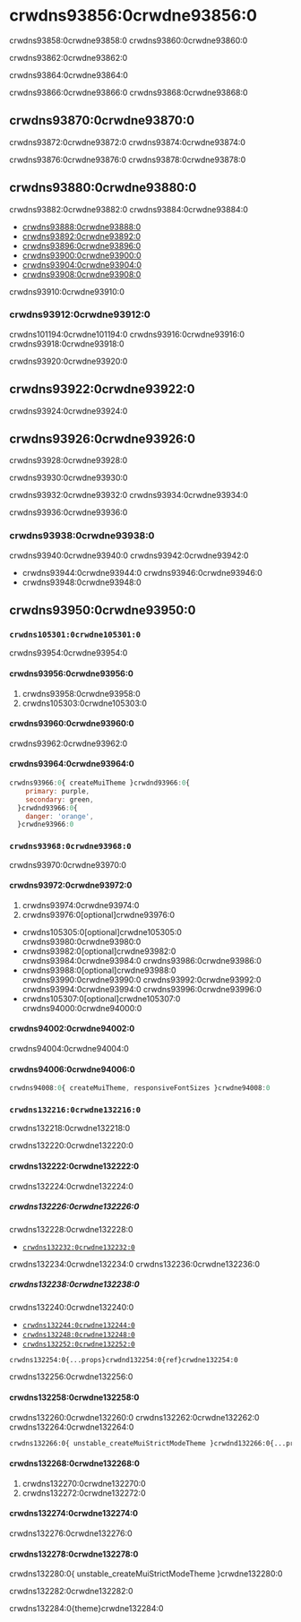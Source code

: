 # crwdns93856:0crwdne93856:0

<p class="description">crwdns93858:0crwdne93858:0 crwdns93860:0crwdne93860:0</p>

crwdns93862:0crwdne93862:0

crwdns93864:0crwdne93864:0

crwdns93866:0crwdne93866:0 crwdns93868:0crwdne93868:0

## crwdns93870:0crwdne93870:0

crwdns93872:0crwdne93872:0 crwdns93874:0crwdne93874:0

crwdns93876:0crwdne93876:0 crwdns93878:0crwdne93878:0

## crwdns93880:0crwdne93880:0

crwdns93882:0crwdne93882:0 crwdns93884:0crwdne93884:0

- [crwdns93888:0crwdne93888:0](crwdns93886:0crwdne93886:0)
- [crwdns93892:0crwdne93892:0](crwdns93890:0crwdne93890:0)
- [crwdns93896:0crwdne93896:0](crwdns93894:0crwdne93894:0)
- [crwdns93900:0crwdne93900:0](crwdns93898:0crwdne93898:0)
- [crwdns93904:0crwdne93904:0](crwdns93902:0crwdne93902:0)
- [crwdns93908:0crwdne93908:0](crwdns93906:0crwdne93906:0)

crwdns93910:0crwdne93910:0

### crwdns93912:0crwdne93912:0

crwdns101194:0crwdne101194:0 crwdns93916:0crwdne93916:0 crwdns93918:0crwdne93918:0

crwdns93920:0crwdne93920:0

## crwdns93922:0crwdne93922:0

crwdns93924:0crwdne93924:0

## crwdns93926:0crwdne93926:0

crwdns93928:0crwdne93928:0

crwdns93930:0crwdne93930:0

crwdns93932:0crwdne93932:0 crwdns93934:0crwdne93934:0

crwdns93936:0crwdne93936:0

### crwdns93938:0crwdne93938:0

crwdns93940:0crwdne93940:0 crwdns93942:0crwdne93942:0

- crwdns93944:0crwdne93944:0 crwdns93946:0crwdne93946:0
- crwdns93948:0crwdne93948:0

## crwdns93950:0crwdne93950:0

### `crwdns105301:0crwdne105301:0`

crwdns93954:0crwdne93954:0

#### crwdns93956:0crwdne93956:0

1. crwdns93958:0crwdne93958:0
2. crwdns105303:0crwdne105303:0

#### crwdns93960:0crwdne93960:0

crwdns93962:0crwdne93962:0

#### crwdns93964:0crwdne93964:0

```js
crwdns93966:0{ createMuiTheme }crwdnd93966:0{
    primary: purple,
    secondary: green,
  }crwdnd93966:0{
    danger: 'orange',
  }crwdne93966:0
```

### `crwdns93968:0crwdne93968:0`

crwdns93970:0crwdne93970:0

#### crwdns93972:0crwdne93972:0

1. crwdns93974:0crwdne93974:0
2. crwdns93976:0[optional]crwdne93976:0

- crwdns105305:0[optional]crwdne105305:0 crwdns93980:0crwdne93980:0
- crwdns93982:0[optional]crwdne93982:0 crwdns93984:0crwdne93984:0 crwdns93986:0crwdne93986:0
- crwdns93988:0[optional]crwdne93988:0 crwdns93990:0crwdne93990:0 crwdns93992:0crwdne93992:0 crwdns93994:0crwdne93994:0 crwdns93996:0crwdne93996:0
- crwdns105307:0[optional]crwdne105307:0 crwdns94000:0crwdne94000:0

#### crwdns94002:0crwdne94002:0

crwdns94004:0crwdne94004:0

#### crwdns94006:0crwdne94006:0

```js
crwdns94008:0{ createMuiTheme, responsiveFontSizes }crwdne94008:0
```

### `crwdns132216:0crwdne132216:0`

crwdns132218:0crwdne132218:0

crwdns132220:0crwdne132220:0

#### crwdns132222:0crwdne132222:0

crwdns132224:0crwdne132224:0

##### crwdns132226:0crwdne132226:0

crwdns132228:0crwdne132228:0

- [`crwdns132232:0crwdne132232:0`](crwdns132230:0crwdne132230:0)

crwdns132234:0crwdne132234:0 crwdns132236:0crwdne132236:0

##### crwdns132238:0crwdne132238:0

crwdns132240:0crwdne132240:0

- [`crwdns132244:0crwdne132244:0`](crwdns132242:0crwdne132242:0)
- [`crwdns132248:0crwdne132248:0`](crwdns132246:0crwdne132246:0)
- [`crwdns132252:0crwdne132252:0`](crwdns132250:0crwdne132250:0)

```diff
crwdns132254:0{...props}crwdnd132254:0{ref}crwdne132254:0
```

crwdns132256:0crwdne132256:0

#### crwdns132258:0crwdne132258:0

crwdns132260:0crwdne132260:0 crwdns132262:0crwdne132262:0 crwdns132264:0crwdne132264:0

```diff
crwdns132266:0{ unstable_createMuiStrictModeTheme }crwdnd132266:0{...props}crwdnd132266:0{theme}crwdne132266:0
```

#### crwdns132268:0crwdne132268:0

1. crwdns132270:0crwdne132270:0
2. crwdns132272:0crwdne132272:0

#### crwdns132274:0crwdne132274:0

crwdns132276:0crwdne132276:0

#### crwdns132278:0crwdne132278:0

crwdns132280:0{ unstable_createMuiStrictModeTheme }crwdne132280:0

crwdns132282:0crwdne132282:0

crwdns132284:0{theme}crwdne132284:0